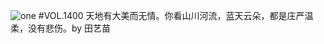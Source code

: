 ![one](http://image.wufazhuce.com/Fq2S2ei_RU5HU9mJ_q6wo9uPh6b9)
#VOL.1400
天地有大美而无情。你看山川河流，蓝天云朵，都是庄严温柔，没有悲伤。by 田艺苗